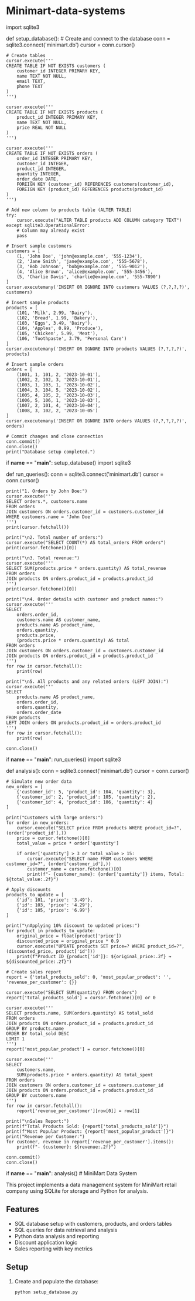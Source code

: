 # Minimart-data-systems
import sqlite3

def setup_database():
    # Create and connect to the database
    conn = sqlite3.connect('minimart.db')
    cursor = conn.cursor()

    # Create tables
    cursor.execute('''
    CREATE TABLE IF NOT EXISTS customers (
        customer_id INTEGER PRIMARY KEY,
        name TEXT NOT NULL,
        email TEXT,
        phone TEXT
    )
    ''')

    cursor.execute('''
    CREATE TABLE IF NOT EXISTS products (
        product_id INTEGER PRIMARY KEY,
        name TEXT NOT NULL,
        price REAL NOT NULL
    )
    ''')

    cursor.execute('''
    CREATE TABLE IF NOT EXISTS orders (
        order_id INTEGER PRIMARY KEY,
        customer_id INTEGER,
        product_id INTEGER,
        quantity INTEGER,
        order_date DATE,
        FOREIGN KEY (customer_id) REFERENCES customers(customer_id),
        FOREIGN KEY (product_id) REFERENCES products(product_id)
    )
    ''')

    # Add new column to products table (ALTER TABLE)
    try:
        cursor.execute("ALTER TABLE products ADD COLUMN category TEXT")
    except sqlite3.OperationalError:
        # Column may already exist
        pass

    # Insert sample customers
    customers = [
        (1, 'John Doe', 'john@example.com', '555-1234'),
        (2, 'Jane Smith', 'jane@example.com', '555-5678'),
        (3, 'Bob Johnson', 'bob@example.com', '555-9012'),
        (4, 'Alice Brown', 'alice@example.com', '555-3456'),
        (5, 'Charlie Davis', 'charlie@example.com', '555-7890')
    ]
    cursor.executemany('INSERT OR IGNORE INTO customers VALUES (?,?,?,?)', customers)

    # Insert sample products
    products = [
        (101, 'Milk', 2.99, 'Dairy'),
        (102, 'Bread', 1.99, 'Bakery'),
        (103, 'Eggs', 3.49, 'Dairy'),
        (104, 'Apples', 0.99, 'Produce'),
        (105, 'Chicken', 5.99, 'Meat'),
        (106, 'Toothpaste', 3.79, 'Personal Care')
    ]
    cursor.executemany('INSERT OR IGNORE INTO products VALUES (?,?,?,?)', products)

    # Insert sample orders
    orders = [
        (1001, 1, 101, 2, '2023-10-01'),
        (1002, 2, 102, 3, '2023-10-01'),
        (1003, 1, 103, 1, '2023-10-02'),
        (1004, 3, 104, 5, '2023-10-02'),
        (1005, 4, 105, 2, '2023-10-03'),
        (1006, 5, 106, 1, '2023-10-03'),
        (1007, 2, 101, 4, '2023-10-04'),
        (1008, 3, 102, 2, '2023-10-05')
    ]
    cursor.executemany('INSERT OR IGNORE INTO orders VALUES (?,?,?,?,?)', orders)

    # Commit changes and close connection
    conn.commit()
    conn.close()
    print("Database setup completed.")

if __name__ == "__main__":
    setup_database()
    import sqlite3

def run_queries():
    conn = sqlite3.connect('minimart.db')
    cursor = conn.cursor()

    print("1. Orders by John Doe:")
    cursor.execute('''
    SELECT orders.*, customers.name 
    FROM orders 
    JOIN customers ON orders.customer_id = customers.customer_id
    WHERE customers.name = 'John Doe'
    ''')
    print(cursor.fetchall())

    print("\n2. Total number of orders:")
    cursor.execute("SELECT COUNT(*) AS total_orders FROM orders")
    print(cursor.fetchone()[0])

    print("\n3. Total revenue:")
    cursor.execute('''
    SELECT SUM(products.price * orders.quantity) AS total_revenue
    FROM orders
    JOIN products ON orders.product_id = products.product_id
    ''')
    print(cursor.fetchone()[0])

    print("\n4. Order details with customer and product names:")
    cursor.execute('''
    SELECT 
        orders.order_id,
        customers.name AS customer_name,
        products.name AS product_name,
        orders.quantity,
        products.price,
        (products.price * orders.quantity) AS total
    FROM orders
    JOIN customers ON orders.customer_id = customers.customer_id
    JOIN products ON orders.product_id = products.product_id
    ''')
    for row in cursor.fetchall():
        print(row)

    print("\n5. All products and any related orders (LEFT JOIN):")
    cursor.execute('''
    SELECT 
        products.name AS product_name,
        orders.order_id,
        orders.quantity,
        orders.order_date
    FROM products
    LEFT JOIN orders ON products.product_id = orders.product_id
    ''')
    for row in cursor.fetchall():
        print(row)

    conn.close()

if __name__ == "__main__":
    run_queries()
    import sqlite3

def analysis():
    conn = sqlite3.connect('minimart.db')
    cursor = conn.cursor()
    
    # Simulate new order data
    new_orders = [
        {'customer_id': 5, 'product_id': 104, 'quantity': 3},
        {'customer_id': 2, 'product_id': 105, 'quantity': 2},
        {'customer_id': 4, 'product_id': 106, 'quantity': 4}
    ]
    
    print("Customers with large orders:")
    for order in new_orders:
        cursor.execute("SELECT price FROM products WHERE product_id=?", (order['product_id'],))
        price = cursor.fetchone()[0]
        total_value = price * order['quantity']
        
        if order['quantity'] > 3 or total_value > 15:
            cursor.execute("SELECT name FROM customers WHERE customer_id=?", (order['customer_id'],))
            customer_name = cursor.fetchone()[0]
            print(f"- {customer_name}: {order['quantity']} items, Total: ${total_value:.2f}")
    
    # Apply discounts
    products_to_update = [
        {'id': 101, 'price': '3.49'},
        {'id': 103, 'price': '4.29'},
        {'id': 105, 'price': '6.99'}
    ]
    
    print("\nApplying 10% discount to updated prices:")
    for product in products_to_update:
        original_price = float(product['price'])
        discounted_price = original_price * 0.9
        cursor.execute("UPDATE products SET price=? WHERE product_id=?", (discounted_price, product['id']))
        print(f"Product ID {product['id']}: ${original_price:.2f} → ${discounted_price:.2f}")
    
    # Create sales report
    report = {'total_products_sold': 0, 'most_popular_product': '', 'revenue_per_customer': {}}
    
    cursor.execute("SELECT SUM(quantity) FROM orders")
    report['total_products_sold'] = cursor.fetchone()[0] or 0
    
    cursor.execute('''
    SELECT products.name, SUM(orders.quantity) AS total_sold
    FROM orders
    JOIN products ON orders.product_id = products.product_id
    GROUP BY products.name
    ORDER BY total_sold DESC
    LIMIT 1
    ''')
    report['most_popular_product'] = cursor.fetchone()[0]
    
    cursor.execute('''
    SELECT 
        customers.name, 
        SUM(products.price * orders.quantity) AS total_spent
    FROM orders
    JOIN customers ON orders.customer_id = customers.customer_id
    JOIN products ON orders.product_id = products.product_id
    GROUP BY customers.name
    ''')
    for row in cursor.fetchall():
        report['revenue_per_customer'][row[0]] = row[1]
    
    print("\nSales Report:")
    print(f"Total Products Sold: {report['total_products_sold']}")
    print(f"Most Popular Product: {report['most_popular_product']}")
    print("Revenue per Customer:")
    for customer, revenue in report['revenue_per_customer'].items():
        print(f"- {customer}: ${revenue:.2f}")
    
    conn.commit()
    conn.close()

if __name__ == "__main__":
    analysis()
    # MiniMart Data System

This project implements a data management system for MiniMart retail company using SQLite for storage and Python for analysis.

## Features

- SQL database setup with customers, products, and orders tables
- SQL queries for data retrieval and analysis
- Python data analysis and reporting
- Discount application logic
- Sales reporting with key metrics

## Setup

1. Create and populate the database:
   ```bash
   python setup_database.py 
